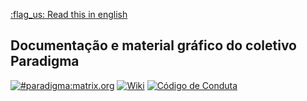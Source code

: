 [:flag_us: Read this in english](/en_US.md)

## Documentação e material gráfico do coletivo Paradigma

[![#paradigma:matrix.org](https://img.shields.io/badge/chat-%23paradigma:matrix.org-74c59d.svg?longCache=true&style=for-the-badge)](https://riot.im/app/#/room/!mTftlNrhXDxQHwFvET:matrix.org) [![Wiki](https://img.shields.io/badge/wiki-lightgrey.svg?longCache=true&style=for-the-badge)](https://gitlab.com/paradigma_/shellpunks/wikis/home) [![Código de Conduta](https://img.shields.io/badge/c%C3%B3digo%20de%20conduta-red.svg?longCache=true&style=for-the-badge)](https://gitlab.com/paradigma_hs/documentation/wikis/pt_BR/C%C3%B3digo-de-Conduta)
